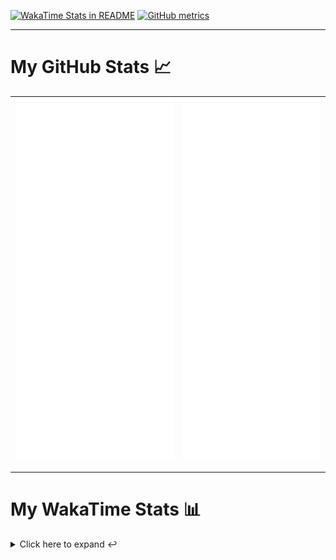 [![WakaTime Stats in README](https://github.com/LOsioChico/LOsioChico/actions/workflows/waka.yml/badge.svg)](https://github.com/LOsioChico/LOsioChico/actions/workflows/waka.yml) [![GitHub metrics](https://github.com/LOsioChico/LOsioChico/actions/workflows/metrics.yml/badge.svg)](https://github.com/LOsioChico/LOsioChico/actions/workflows/metrics.yml)

---

# My GitHub Stats 📈

| ![](./assets/metrics.svg) | ![](./assets/metrics2.svg) |
| ------------------------- | -------------------------- |

---

# My WakaTime Stats 📊

<details>
<summary>Click here to expand ↩️</summary>
<br>

<!--START_SECTION:waka-->
![Code Time](http://img.shields.io/badge/Code%20Time-1%2C922%20hrs%2054%20mins-blue)

![Lines of code](https://img.shields.io/badge/From%20Hello%20World%20I%27ve%20Written-379.8%20thousand%20lines%20of%20code-blue)

**🐱 My GitHub Data** 

> 📦 627.6 kB Used in GitHub's Storage 
 > 
> 🏆 1,631 Contributions in the Year 2024
 > 
> 🚫 Not Opted to Hire
 > 
> 📜 26 Public Repositories 
 > 
> 🔑 32 Private Repositories 
 > 
**I'm a Night 🦉** 

```text
🌞 Morning                598 commits         ███░░░░░░░░░░░░░░░░░░░░░░   13.87 % 
🌆 Daytime                1346 commits        ████████░░░░░░░░░░░░░░░░░   31.23 % 
🌃 Evening                1472 commits        █████████░░░░░░░░░░░░░░░░   34.15 % 
🌙 Night                  894 commits         █████░░░░░░░░░░░░░░░░░░░░   20.74 % 
```
📅 **I'm Most Productive on Thursday** 

```text
Monday                   594 commits         ███░░░░░░░░░░░░░░░░░░░░░░   13.78 % 
Tuesday                  652 commits         ████░░░░░░░░░░░░░░░░░░░░░   15.13 % 
Wednesday                488 commits         ███░░░░░░░░░░░░░░░░░░░░░░   11.32 % 
Thursday                 789 commits         █████░░░░░░░░░░░░░░░░░░░░   18.31 % 
Friday                   665 commits         ████░░░░░░░░░░░░░░░░░░░░░   15.43 % 
Saturday                 743 commits         ████░░░░░░░░░░░░░░░░░░░░░   17.24 % 
Sunday                   379 commits         ██░░░░░░░░░░░░░░░░░░░░░░░   08.79 % 
```


📊 **This Week I Spent My Time On** 

```text
💬 Programming Languages: 
Scala                    9 hrs 42 mins       ████████████████░░░░░░░░░   63.96 % 
JSON                     2 hrs 41 mins       ████░░░░░░░░░░░░░░░░░░░░░   17.79 % 
TypeScript               40 mins             █░░░░░░░░░░░░░░░░░░░░░░░░   04.44 % 
Markdown                 35 mins             █░░░░░░░░░░░░░░░░░░░░░░░░   03.89 % 
Python                   28 mins             █░░░░░░░░░░░░░░░░░░░░░░░░   03.14 % 
```

**I Mostly Code in TypeScript** 

```text
TypeScript               31 repos            █████████████░░░░░░░░░░░░   51.67 % 
Scala                    8 repos             ███░░░░░░░░░░░░░░░░░░░░░░   13.33 % 
CSS                      5 repos             ██░░░░░░░░░░░░░░░░░░░░░░░   08.33 % 
Python                   3 repos             █░░░░░░░░░░░░░░░░░░░░░░░░   05.00 % 
Java                     2 repos             █░░░░░░░░░░░░░░░░░░░░░░░░   03.33 % 
```




 Last Updated on 20/12/2024 01:01:48 UTC
<!--END_SECTION:waka-->

## </details>

